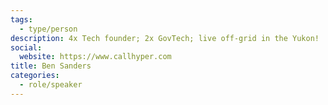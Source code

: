 ```yaml
---
tags:
  - type/person
description: 4x Tech founder; 2x GovTech; live off-grid in the Yukon!
social:
  website: https://www.callhyper.com
title: Ben Sanders
categories:
  - role/speaker
---
```

